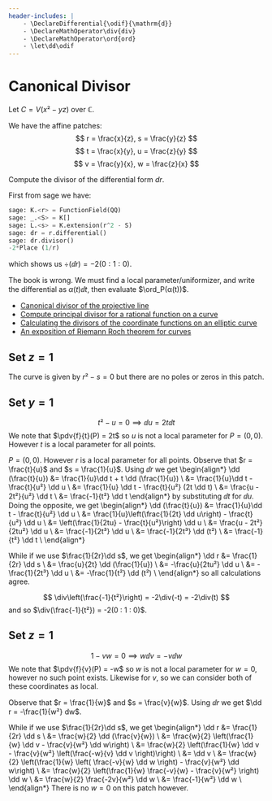```yaml
---
header-includes: |
    - \DeclareDifferential{\odif}{\mathrm{d}}
    - \DeclareMathOperator\div{div}
    - \DeclareMathOperator\ord{ord}
    - \let\dd\odif
---
```


# Canonical Divisor

Let $C = V(x² - yz)$ over $ℂ$.

We have the affine patches:
$$ r = \frac{x}{z}, s = \frac{y}{z} $$
$$ t = \frac{x}{y}, u = \frac{z}{y} $$
$$ v = \frac{y}{x}, w = \frac{z}{x} $$

Compute the divisor of the differential form $dr$.

First from sage we have:

```python
sage: K.<r> = FunctionField(QQ)
sage: _.<S> = K[]
sage: L.<s> = K.extension(r^2 - S)
sage: dr = r.differential()
sage: dr.divisor()
-2*Place (1/r)
```

which shows us $\div(\dd r) = -2(0 : 1 : 0)$.

The book is wrong. We must find a local parameter/uniformizer, and write the
differential as $α(t) \dd t$, then evaluate $\ord_P(α(t))$.

* [Canonical divisor of the projective line](https://math.stackexchange.com/questions/2162564/canonical-divisor-of-the-projective-line)
* [Compute principal divisor for a rational function on a curve](https://math.stackexchange.com/questions/907546/compute-principal-divisor-for-a-rational-function-on-a-curve)
* [Calculating the divisors of the coordinate functions on an elliptic curve](https://math.stackexchange.com/questions/511950/calculating-the-divisors-of-the-coordinate-functions-on-an-elliptic-curve?noredirect=1&lq=1)
* [An exposition of Riemann Roch theorem for curves](https://math.uchicago.edu/~may/REU2016/REUPapers/Wynter.pdf)

## Set $z = 1$

The curve is given by $r² - s = 0$ but there are no poles or zeros in this
patch.

## Set $y = 1$

$$ t² - u = 0 ⟹  \dd u = 2t \dd t $$
We note that $\pdv{f}{t}(P) = 2t$ so $u$ is not a local parameter for
$P = (0,0)$. However $t$ is a local parameter for all points.

$P = (0,0)$. However $r$ is a local parameter for all points.
Observe that $r = \frac{t}{u}$ and $s = \frac{1}{u}$.
Using $\dd r$ we get
\begin{align*}
\dd (\frac{t}{u}) &= \frac{1}{u}\dd t + t \dd (\frac{1}{u}) \\
    &= \frac{1}{u}\dd t - \frac{t}{u²} \dd u \\
    &= \frac{1}{u} \dd t - \frac{t}{u²} (2t \dd t) \\
    &= \frac{u - 2t²}{u²} \dd t \\
    &= \frac{-1}{t²} \dd t
\end{align*}
by substituting $\dd t$ for $\dd u$. Doing the opposite, we get
\begin{align*}
\dd (\frac{t}{u}) &= \frac{1}{u}\dd t - \frac{t}{u²} \dd u \\
    &= \frac{1}{u}\left(\frac{1}{2t} \dd u\right) - \frac{t}{u²} \dd u \\
    &= \left(\frac{1}{2tu} - \frac{t}{u²}\right) \dd u \\
    &= \frac{u - 2t²}{2tu²} \dd u \\
    &= \frac{-1}{2t³} \dd u \\
    &= \frac{-1}{2t³} \dd (t²) \\
    &= \frac{-1}{t²} \dd t \\
\end{align*}

While if we use $\frac{1}{2r}\dd s$, we get
\begin{align*}
\dd r &= \frac{1}{2r} \dd s \\
    &= \frac{u}{2t} \dd (\frac{1}{u}) \\
    &= -\frac{u}{2tu²} \dd u \\
    &= -\frac{1}{2t³} \dd u \\
    &= -\frac{1}{t²} \dd (t²) \\
\end{align*}
so all calculations agree.

$$ \div\left(\frac{-1}{t²}\right) = -2\div(-t) = -2\div(t) $$
and so $\div(\frac{-1}{t²}) = -2(0 : 1 : 0)$.

## Set $z = 1$

$$ 1 - vw = 0 ⟹  w\dd v = -v \dd w $$
We note that $\pdv{f}{v}(P) = -w$ so $w$ is not a local parameter for
$w = 0$, however no such point exists. Likewise for $v$, so we can
consider both of these coordinates as local.

Observe that $r = \frac{1}{w}$ and $s = \frac{v}{w}$.
Using $\dd r$ we get $\dd r = -\frac{1}{w²} dw$.

While if we use $\frac{1}{2r}\dd s$, we get
\begin{align*}
\dd r &= \frac{1}{2r} \dd s \\
    &= \frac{w}{2} \dd (\frac{v}{w}) \\
    &= \frac{w}{2} \left(\frac{1}{w} \dd v - \frac{v}{w²} \dd w\right) \\
    &= \frac{w}{2} \left(\frac{1}{w} \dd v - \frac{v}{w²} \left(\frac{-w}{v} \dd v \right)\right) \\
    &= \dd v \\
    &= \frac{w}{2} \left(\frac{1}{w} \left( \frac{-v}{w} \dd w \right) - \frac{v}{w²} \dd w\right) \\
    &= \frac{w}{2} \left(\frac{1}{w} \frac{-v}{w} - \frac{v}{w²} \right) \dd w \\
    &= \frac{w}{2} \frac{-2v}{w²} \dd w \\
    &= \frac{-1}{w²} \dd w \\
\end{align*}
There is no $w = 0$ on this patch however.

